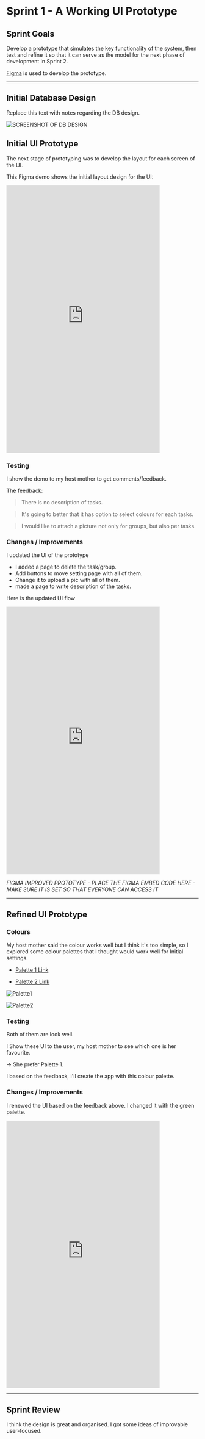# Sprint 1 - A Working UI Prototype


## Sprint Goals

Develop a prototype that simulates the key functionality of the system, then test and refine it so that it can serve as the model for the next phase of development in Sprint 2.

[Figma](https://www.figma.com/) is used to develop the prototype.


---

## Initial Database Design

Replace this text with notes regarding the DB design.

![SCREENSHOT OF DB DESIGN](screenshots/db-v1.png)



## Initial UI Prototype

The next stage of prototyping was to develop the layout for each screen of the UI.

This Figma demo shows the initial layout design for the UI:

<iframe style="border: 1px solid rgba(0, 0, 0, 0.1);" width="400" height="700" src="https://embed.figma.com/proto/iILzMl38jYkAkon1egryBJ/Family-To-Do-V1?node-id=1-2&p=f&scaling=scale-down&content-scaling=fixed&page-id=0%3A1&starting-point-node-id=1%3A2&embed-host=share" allowfullscreen></iframe>

### Testing

I show the demo to my host mother to get comments/feedback. 

The feedback:
>There is no description of tasks. 

>It's going to better that it has option to select colours for each tasks.

>I would like to attach a picture not only for groups, but also per tasks.

### Changes / Improvements

I updated the UI of the prototype
- I added a page to delete the task/group.
- Add buttons to move setting page with all of them.
- Change it to upload a pic with all of them.
- made a page to write description of the tasks.

Here is the updated UI flow

<iframe style="border: 1px solid rgba(0, 0, 0, 0.1);" width="400" height="700" src="https://embed.figma.com/proto/oZlbZkB9t1DuZ3BAfeBO0E/Family-To-Do-V2?scaling=scale-down&content-scaling=fixed&page-id=0%3A1&node-id=2-2&starting-point-node-id=2%3A2&embed-host=share" allowfullscreen></iframe>

*FIGMA IMPROVED PROTOTYPE - PLACE THE FIGMA EMBED CODE HERE - MAKE SURE IT IS SET SO THAT EVERYONE CAN ACCESS IT*


---

## Refined UI Prototype

### Colours

My host mother said the colour works well but I think it's too simple, so I explored some colour palettes that I thought would work well for Initial settings.

- [Palette 1 Link](https://www.realtimecolors.com/?colors=050704-fbfcfa-87a366-afcfc0-81b3a9&fonts=Inter-Inter)

- [Palette 2 Link](https://www.realtimecolors.com/?colors=011a1e-f0fcff-0dc9f8-79b4fb-3e73f9&fonts=Inter-Inter)

![Palette1](screenshots/palette1.png)

![Palette2](screenshots/palette2.png)

### Testing

Both of them are look well.

I Show these UI to the user, my host mother to see which one is her favourite.

-> She prefer Palette 1.

I based on the feedback, I'll create the app with this colour palette.

### Changes / Improvements

I renewed the UI based on the feedback above. I changed it with the green palette.

<iframe style="border: 1px solid rgba(0, 0, 0, 0.1);" width="400" height="700" src="https://embed.figma.com/proto/lJMHi0EA2JHtsHo1LcQCR4/Family-To-Do-V3?node-id=1-45&p=f&scaling=scale-down&content-scaling=fixed&page-id=0%3A1&starting-point-node-id=1%3A2&embed-host=share" allowfullscreen></iframe>

---

## Sprint Review

I think the design is great and organised. I got some ideas of improvable user-focused.

